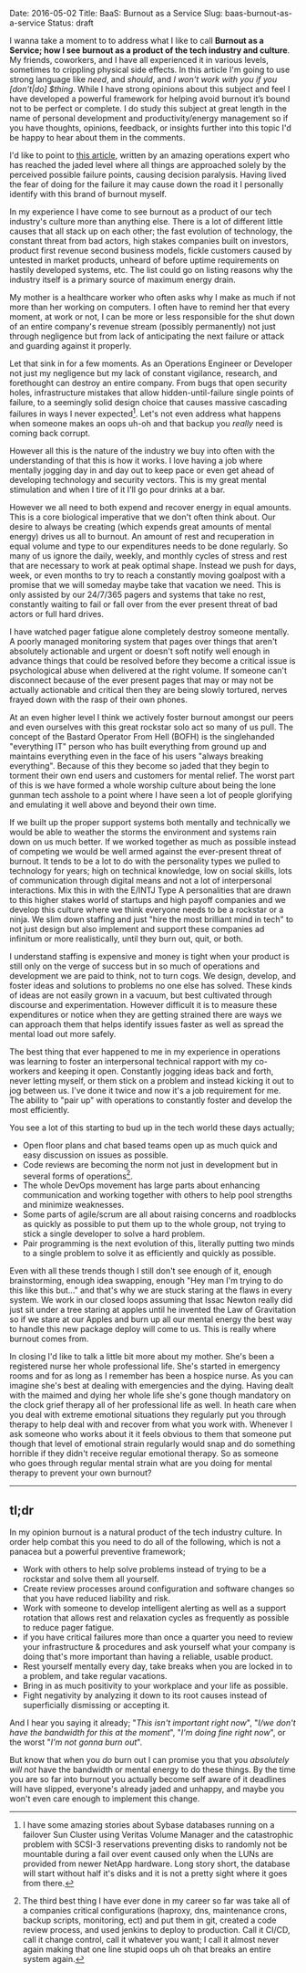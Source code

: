Date: 2016-05-02
Title: BaaS: Burnout as a Service
Slug: baas-burnout-as-a-service
Status: draft

I wanna take a moment to to address what I like to call **Burnout as a Service; how I see burnout as a product of the tech industry and culture**. My friends, coworkers, and I have all experienced it in various levels, sometimes to crippling physical side effects. In this article I'm going to use strong language like _need_, and _should_, and _I won't work with you if you [don't|do] $thing_. While I have strong opinions about this subject and feel I have developed a powerful framework for helping avoid burnout it’s bound not to be perfect or complete. I do study this subject at great length in the name of personal development and productivity/energy management so if you have thoughts, opinions, feedback, or insights further into this topic I'd be happy to hear about them in the comments.

I'd like to point to [this article](http://blog.lusis.org/blog/2016/04/28/the-flaw-in-all-things/), written by an amazing operations expert who has reached the jaded level where all things are approached solely by the perceived possible failure points, causing decision paralysis. Having lived the fear of doing for the failure it may cause down the road it I personally identify with this brand of burnout myself.

In my experience I have come to see burnout as a product of our tech industry's culture more than anything else. There is a lot of different little causes that all stack up on each other; the fast evolution of technology, the constant threat from bad actors, high stakes companies built on investors, product first revenue second business models, fickle customers caused by untested in market products, unheard of before uptime requirements on hastily developed systems, etc. The list could go on listing reasons why the industry itself is a primary source of maximum energy drain.

My mother is a healthcare worker who often asks why I make as much if not more than her working on computers. I often have to remind her that every moment, at work or not, I can be more or less responsible for the shut down of an entire company's revenue stream (possibly permanently) not just through negligence but from lack of anticipating the next failure or attack and guarding against it properly.

Let that sink in for a few moments. As an Operations Engineer or Developer not just my negligence but my lack of constant vigilance, research, and forethought can destroy an entire company. From bugs that open security holes, infrastructure mistakes that allow hidden-until-failure single points of failure, to a seemingly solid design choice that causes massive cascading failures in ways I never expected[^1]. Let's not even address what happens when someone makes an oops uh-oh and that backup you _really_ need is coming back corrupt.

However all this is the nature of the industry we buy into often with the understanding of that this is how it works. I love having a job where mentally jogging day in and day out to keep pace or even get ahead of developing technology and security vectors. This is my great mental stimulation and when I tire of it I'll go pour drinks at a bar.

However we all need to both expend and recover energy in equal amounts. This is a core biological imperative that we don't often think about. Our desire to always be creating (which expends great amounts of mental energy) drives us all to burnout. An amount of rest and recuperation in equal volume and type to our expenditures needs to be done regularly. So many of us ignore the daily, weekly, and monthly cycles of stress and rest that are necessary to work at peak optimal shape. Instead we push for days, week, or even months to try to reach a constantly moving goalpost with a promise that we will someday maybe take that vacation we need. This is only assisted by our 24/7/365 pagers and systems that take no rest, constantly waiting to fail or fall over from the ever present threat of bad actors or full hard drives.

I have watched pager fatigue alone completely destroy someone mentally. A poorly managed monitoring system that pages over things that aren't absolutely actionable and urgent or doesn't soft notify well enough in advance things that could be resolved before they become a critical issue is psychological abuse when delivered at the right volume. If someone can't disconnect because of the ever present pages that may or may not be actually actionable and critical then they are being slowly tortured, nerves frayed down with the rasp of their own phones.

At an even higher level I think we actively foster burnout amongst our peers and even ourselves with this great rockstar solo act so many of us pull. The concept of the Bastard Operator From Hell (BOFH) is the singlehanded "everything IT" person who has built everything from ground up and maintains everything even in the face of his users "always breaking everything". Because of this they become so jaded that they begin to torment their own end users and customers for mental relief. The worst part of this is we have formed a whole worship culture about being the lone gunman tech asshole to a point where I have seen a lot of people glorifying and emulating it well above and beyond their own time.

If we built up the proper support systems both mentally and technically we would be able to weather the storms the environment and systems rain down on us much better. If we worked together as much as possible instead of competing we would be well armed against the ever-present threat of burnout. It tends to be a lot to do with the personality types we pulled to technology for years; high on technical knowledge, low on social skills, lots of communication through digital means and not a lot of interpersonal interactions. Mix this in with the E/INTJ Type A personalities that are drawn to this higher stakes world of startups and high payoff companies and we develop this culture where we think everyone needs to be a rockstar or a ninja. We slim down staffing and just "hire the most brilliant mind in tech" to not just design but also implement and support these companies ad infinitum or more realistically, until they burn out, quit, or both.

I understand staffing is expensive and money is tight when your product is still only on the verge of success but in so much of operations and development we are paid to think, not to turn cogs. We design, develop, and foster ideas and solutions to problems no one else has solved. These kinds of ideas are not easily grown in a vacuum, but best cultivated through discourse and experimentation. However difficult it is to measure these expenditures or notice when they are getting strained there are ways we can approach them that helps identify issues faster as well as spread the mental load out more safely.

The best thing that ever happened to me in my experience in operations was learning to foster an interpersonal technical rapport with my co-workers and keeping it open. Constantly jogging ideas back and forth, never letting myself, or them stick on a problem and instead kicking it out to jog between us. I've done it twice and now it's a job requirement for me. The ability to "pair up" with operations to constantly foster and develop the most efficiently.

You see a lot of this starting to bud up in the tech world these days actually;

- Open floor plans and chat based teams open up as much quick and easy discussion on issues as possible.
- Code reviews are becoming the norm not just in development but in several forms of operations[^2].
- The whole DevOps movement has large parts about enhancing communication and working together with others to help pool strengths and minimize weaknesses.
- Some parts of agile/scrum are all about raising concerns and roadblocks as quickly as possible to put them up to the whole group, not trying to stick a single developer to solve a hard problem.
- Pair programming is the next evolution of this, literally putting two minds to a single problem to solve it as efficiently and quickly as possible.

Even with all these trends though I still don't see enough of it, enough brainstorming, enough idea swapping, enough "Hey man I'm trying to do this like this but..." and that's why we are stuck staring at the flaws in every system. We work in our closed loops assuming that Issac Newton really did just sit under a tree staring at apples until he invented the Law of Gravitation so if we stare at our Apples and burn up all our mental energy the best way to handle this new package deploy will come to us. This is really where burnout comes from.

In closing I'd like to talk a little bit more about my mother. She's been a registered nurse her whole professional life. She's started in emergency rooms and for as long as I remember has been a hospice nurse. As you can imagine she's best at dealing with emergencies and the dying. Having dealt with the maimed and dying her whole life she's gone though mandatory on the clock grief therapy all of her professional life as well. In heath care when you deal with extreme emotional situations they regularly put you through therapy to help deal with and recover from what you work with. Whenever I ask someone who works about it it feels obvious to them that someone put though that level of emotional strain regularly would snap and do something horrible if they didn't receive regular emotional therapy. So as someone who goes through regular mental strain what are you doing for mental therapy to prevent your own burnout?

----

## tl;dr
In my opinion burnout is a natural product of the tech industry culture. In order help combat this you need to do all of the following, which is not a panacea but a powerful preventive framework;

- Work with others to help solve problems instead of trying to be a rockstar and solve them all yourself.
- Create review processes around configuration and software changes so that you have reduced liability and risk.
- Work with someone to develop intelligent alerting as well as a support rotation that allows rest and relaxation cycles as frequently as possible to reduce pager fatigue.
- if you have critical failures more than once a quarter you need to review your infrastructure & procedures and ask yourself what your company is doing that's more important than having a reliable, usable product.
- Rest yourself mentally every day, take breaks when you are locked in to a problem, and take regular vacations.
- Bring in as much positivity to your workplace and your life as possible.
- Fight negativity by analyzing it down to its root causes instead of superficially dismissing or accepting it.

And I hear you saying it already; "_This isn't important right now_", "_I/we don't have the bandwidth for this at the moment_", "_I'm doing fine right now_", or the worst "_I'm not gonna burn out_".

But know that when you _do_ burn out I can promise you that you _absolutely will not_ have the bandwidth or mental energy to do these things. By the time you are so far into burnout you actually become self aware of it deadlines will have slipped, everyone's already jaded and unhappy, and maybe you won't even care enough to implement this change.

[^1]:	I have some amazing stories about Sybase databases running on a failover Sun Cluster using Veritas Volume Manager and the catastrophic problem with SCSI-3 reservations preventing disks to randomly not be mountable during a fail over event caused only when the LUNs are provided from newer NetApp hardware. Long story short, the database will start without half it's disks and it is not a pretty sight where it goes from there.

[^2]:	The third best thing I have ever done in my career so far was take all of a companies critical configurations (haproxy, dns, maintenance crons, backup scripts, monitoring, ect) and put them in git, created a code review process, and used jenkins to deploy to production. Call it CI/CD, call it change control, call it whatever you want; I call it almost never again making that one line stupid oops uh oh that breaks an entire system again.
